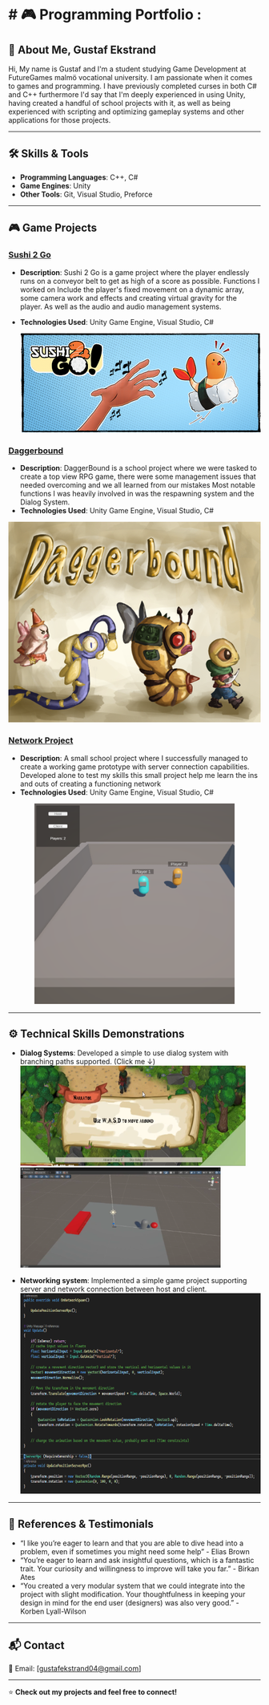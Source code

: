 <h1> # 🎮 Programming Portfolio :</h2>

## 👋 About Me, Gustaf Ekstrand
Hi, My name is Gustaf and I'm a student studying Game Development at FutureGames malmö vocational university. I am passionate when it comes to games and programming.
I have previously completed curses in both C# and C++ furthermore I'd say that I'm deeply experienced in using Unity,
having created a handful of school projects with it,
as well as being experienced with scripting and optimizing gameplay systems and other applications for those projects.

---

## 🛠 Skills & Tools
- **Programming Languages**: C++, C#
- **Game Engines**: Unity
- **Other Tools**: Git, Visual Studio, Preforce

---

## 🎮 Game Projects
### [Sushi 2 Go](https://github.com/psycho0403/Sushi-2-Go/tree/main)
- **Description**: Sushi 2 Go is a game project where the player endlessly runs on a conveyor belt to get as high of a score as possible.
Functions I worked on Include the player's fixed movement on a dynamic array, some camera work and effects and creating virtual gravity for the player. As well as the audio and audio management systems.
- **Technologies Used**: Unity Game Engine, Visual Studio, C#
  
  ![Project Screenshot](https://github.com/psycho0403/psycho0403/blob/main/Sushi_2_Go_Banner)

### [Daggerbound](https://github.com/psycho0403/Daggerbound)
- **Description**: DaggerBound is a school project where we were tasked to create a top view RPG game, there were some management issues that needed overcoming and we all learned from our mistakes
Most notable functions I was heavily involved in was the respawning system and the Dialog System.
- **Technologies Used**: Unity Game Engine, Visual Studio, C#
<div align="center">
  <img src="https://github.com/psycho0403/psycho0403/blob/main/DaggerboundBanner.png">
</div>

### [Network Project](https://github.com/psycho0403/NetworkProject)
- **Description**: A small school project where I successfully managed to create a working game prototype with server connection capabilities.
Developed alone to test my skills this small project help me learn the ins and outs of creating a functioning network
- **Technologies Used**: Unity Game Engine, Visual Studio, C#
<div align="center">
 <img src="https://github.com/psycho0403/psycho0403/blob/main/NetworkProject_showcasePicture" width="400" height="400">
</div>

---

## ⚙️ Technical Skills Demonstrations
- **Dialog Systems**: Developed a simple to use dialog system with branching paths supported.      (Click me ↓)
   <div align="left">
  <img src="https://github.com/psycho0403/Daggerbound/blob/main/DialogInGame.png" width="450" height="200">
     <a href="https://github.com/psycho0403/Daggerbound/blob/main/BasicDialogSystemShowcase.mp4">
  <img src="https://github.com/psycho0403/psycho0403/blob/main/DialogshowcaseThumbnail.png" width="400" height="200">
</a>
  </div>

- **Networking system**: Implemented a simple game project supporting server and network connection between host and client.
  <div align="center">
  <img src="https://github.com/psycho0403/NetworkProject/blob/main/NetworkMovementsynk.png" height="400">
  </div>

---

## 📢 References & Testimonials
- “I like you’re eager to learn and that you are able to dive head into a problem, even if sometimes you might need some help” - Elias Brown
- “You’re eager to learn and ask insightful questions, which is a fantastic trait. Your curiosity and willingness to improve will take you far.” - Birkan Ates
- “You created a very modular system that we could integrate into the project with slight modification. Your thoughtfulness in keeping your design in mind for the end user (designers) was also very good.” - Korben Lyall-Wilson

---

## 📬 Contact
📧 Email: [gustafekstrand04@gmail.com] 

---

⭐ **Check out my projects and feel free to connect!**
